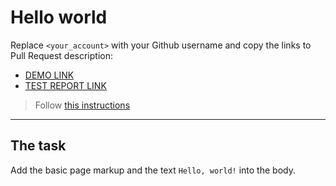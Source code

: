 # Hello world
Replace `<your_account>` with your Github username and copy the links to Pull Request description:
- [DEMO LINK](https://ann-yurkevych.github.io/layout_hello-world/)
- [TEST REPORT LINK](https://ann-yurkevych.github.io/layout_hello-world/report/html_report/)

> Follow [this instructions](https://mate-academy.github.io/layout_task-guideline/#how-to-solve-the-layout-tasks-on-github)
___

## The task
Add the basic page markup and the text `Hello, world!` into the body.
